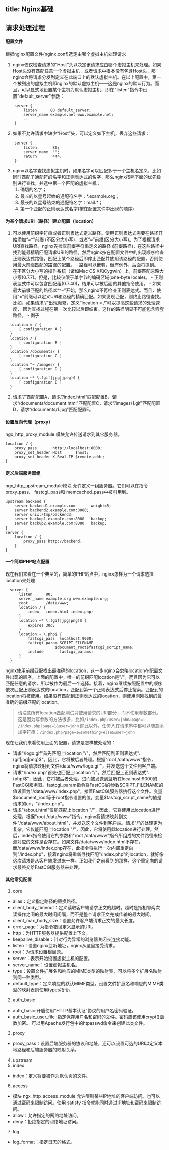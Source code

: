 title: Nginx基础
---

## 请求处理过程
#### 配置文件
根据nginx配置文件(nginx.conf)选定由哪个虚拟主机处理请求
  1. nginx仅仅检查请求的“Host”头以决定该请求应由哪个虚拟主机来处理。如果Host头没有匹配任意一个虚拟主机，或者请求中根本没有包含Host头，那nginx会将请求分发到定义在此端口上的默认虚拟主机。在以上配置中，第一个被列出的虚拟主机即nginx的默认虚拟主机——这是nginx的默认行为。而且，可以显式地设置某个主机为默认虚拟主机，即在"listen"指令中设置"default_server"参数：
  ``` 
      server {
          listen      80 default_server;
          server_name example.net www.example.net;
          ...
      }
  ```
  2. 如果不允许请求中缺少“Host”头，可以定义如下主机，丢弃这些请求：
  ``` 
      server {
          listen       80;
          server_name  "";
          return       444;
      }
  ```
  3. nginx以名字查找虚拟主机时，如果名字可以匹配多于一个主机名定义，比如同时匹配了通配符的名字和正则表达式的名字，那么nginx按照下面的优先级别进行查找，并选中第一个匹配的虚拟主机：
      1. 确切的名字； 
      2. 最长的以星号起始的通配符名字：*.example.org； 
      3. 最长的以星号结束的通配符名字：mail.*； 
      4. 第一个匹配的正则表达式名字(按在配置文件中出现的顺序)

#### 为某个请求URI（路径）建立配置（location）
  1. 可以使用前缀字符串或者正则表达式定义路径。使用正则表达式需要在路径开始添加“~*”前缀 (不区分大小写)，或者“~”前缀(区分大小写)。为了根据请求URI查找路径，nginx先检查前缀字符串定义的路径 (前缀路径)，在这些路径中找到能最精确匹配请求URI的路径。然后nginx按在配置文件中的出现顺序检查正则表达式路径，匹配上某个路径后即停止匹配并使用该路径的配置，否则使用最大前缀匹配的路径的配置。 
    - 路径可以嵌套，但有例外，后面将提到。 
    - 在不区分大小写的操作系统（诸如Mac OS X和Cygwin）上，前缀匹配忽略大小写(0.7.7)。但是，比较仅限于单字节的编码区域(one-byte locale)。 
    - 正则表达式中可以包含匹配组(0.7.40)，结果可以被后面的其他指令使用。 
    - 如果最大前缀匹配的路径以“^~”开始，那么nginx不再检查正则表达式。而且，使用“=”前缀可以定义URI和路径的精确匹配。如果发现匹配，则终止路径查找。 比如，如果请求“/”出现频繁，定义“location = /”可以提高这些请求的处理速度， 因为查找过程在第一次比较以后即结束。这样的路径明显不可能包含嵌套路径。
    - 例子
  ```
    location = / {
        [ configuration A ]
    }
    location / {
        [ configuration B ]
    }
    location /documents/ {
        [ configuration C ]
    }
    location ^~ /images/ {
        [ configuration D ]
    }
    location ~* \.(gif|jpg|jpeg)$ { 
        [ configuration E ] 
    }
  ```

  2. 请求“/”匹配配置A，请求“/index.html”匹配配置B，请求“/documents/document.html”匹配配置C，请求“/images/1.gif”匹配配置D，请求“/documents/1.jpg”匹配配置E。

#### 设置反向代理（proxy）
ngx_http_proxy_module 模块允许传送请求到其它服务器。
```
location / {
    proxy_pass       http://localhost:8000;
    proxy_set_header Host      $host;
    proxy_set_header X-Real-IP $remote_addr;
}
```

#### 定义后端服务器组
ngx_http_upstream_module模块 允许定义一组服务器。它们可以在指令proxy_pass、 fastcgi_pass和 memcached_pass中被引用到。
```
upstream backend {
    server backend1.example.com       weight=5;
    server backend2.example.com:8080;
    server unix:/tmp/backend3;
    server backup1.example.com:8080   backup;
    server backup2.example.com:8080   backup;
}
server {
    location / {
        proxy_pass http://backend;
    }
}
```

#### 一个简单PHP站点配置
现在我们来看在一个典型的，简单的PHP站点中，nginx怎样为一个请求选择location来处理
```
  server {
      listen      80;
      server_name example.org www.example.org;
      root        /data/www;
      location / {
          index   index.html index.php;
      }
      location ~* \.(gif|jpg|png)$ {
          expires 30d;
      }
      location ~ \.php$ {
          fastcgi_pass  localhost:9000;
          fastcgi_param SCRIPT_FILENAME
                      $document_root$fastcgi_script_name;
          include       fastcgi_params;
      }
  }
```

nginx使用前缀匹配找出最准确的location，这一步nginx会忽略location在配置文件出现的顺序。上面的配置中，唯一的前缀匹配location是"/"，而且因为它可以匹配任意的请求，所以被作为最后一个选择。接着，nginx继续按照配置中的顺序依次匹配正则表达式的location，匹配到第一个正则表达式后停止搜索。匹配到的location将被使用。如果没有匹配到正则表达式的location，则使用刚刚找到的最准确的前缀匹配的location。 

> 请注意所有location匹配测试只使用请求的URI部分，而不使用参数部分。这是因为写参数的方法很多，比如`/index.php?user=john&page=1` `/index.php?page=1&user=john`
> 除此以外，任何人在请求串中都可以随意添加字符串：`/index.php?page=1&something+else&user=john`

现在让我们来看使用上面的配置，请求是怎样被处理的： 
- 请求"/logo.gif"首先匹配上location "/"，然后匹配到正则表达式"\.(gif|jpg|png)$"。因此，它将被后者处理。根据"root /data/www"指令，nginx将请求映射到文件/data/www/logo.gif"，并发送这个文件到客户端。 
- 请求"/index.php"首先也匹配上location "/"，然后匹配上正则表达式"\.(php)$"，因此，它将被后者处理。进而被发送到监听在localhost:9000的FastCGI服务器。fastcgi_param指令将FastCGI的参数SCRIPT_FILENAME的值设置为"/data/www/index.php"，接着FastCGI服务器执行这个文件。变量$document_root等于root指令设置的值，变量$fastcgi_script_name的值是请求的uri，"/index.php”。
- 请求"/about.html"仅能匹配上location "/"，因此，它将使用此location进行处理。根据"root /data/www"指令，nginx将请求映射到文件"/data/www/about.html"，并发送这个文件到客户端。请求"/"的处理更为复杂。它仅能匹配上location "/"，因此，它将使用此location进行处理。然后，index指令使用它的参数和"root /data/www"指令所组成的文件路径来检测对应的文件是否存在。如果文件/data/www/index.html不存在，而/data/www/index.php存在，此指令将执行一次内部重定向到"/index.php"，接着nginx将重新寻找匹配"/index.php"的location，就好像这次请求是从客户端发过来一样。正如我们之前看到的那样，这个重定向的请求最终交给FastCGI服务器来处理。


#### 其他常见配置

1. core
  - alias：定义指定路径的替换路径。
  - client_body_timeout：定义读取客户端请求正文的超时。超时是指相邻两次读操作之间的最大时间间隔，而不是整个请求正文完成传输的最大时间。
  - client_max_body_size：设置允许客户端请求正文的最大长度。
  - error_page：为指令错误定义显示的URI。
  - http：为HTTP服务器提供配置上下文。
  - keepalive_disable：针对行为异常的浏览器关闭长连接功能。
  - listen：设置nginx监听地址，nginx从这里接受请求。
  - root：为请求设置根目录。
  - server：表示开始设置虚拟主机的配置。
  - server_name：设置虚拟主机名。
  - type：设置文件扩展名和响应的MIME类型的映射表，可以将多个扩展名映射到同一种类型。
  - default_type：定义响应的默认MIME类型。设置文件扩展名和响应的MIME类型的映射表则使用types指令。
2. auth_basic
  - auth_basic:开启使用“HTTP基本认证”协议的用户名密码验证。
  - auth_basic_user_file :指定保存用户名和密码的文件。密码应该使用crypt()函数加密。 可以用Apache发行包中的htpasswd命令来创建此类文件。 
3. proxy
  - proxy_pass：设置后端服务器的协议和地址，还可以设置可选的URI以定义本地路径和后端服务器的映射关系。
4. upstream
5. index
  - index：定义将要被作为默认页的文件。
6. access
  - 模块 ngx_http_access_module 允许限制某些IP地址的客户端访问。也可以通过密码来限制访问。使用 satisfy 指令就能同时通过IP地址和密码来限制访问。 
  - allow：允许指定的网络地址访问。
  - deny：拒绝指定的网络地址访问。 
7. log
  - log_format：指定日志的格式。